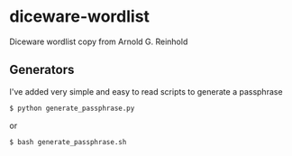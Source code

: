 # diceware-wordlist
Diceware wordlist copy from Arnold G. Reinhold

## Generators
I've added very simple and easy to read scripts to generate a passphrase


```sh
$ python generate_passphrase.py
```
or
```sh
$ bash generate_passphrase.sh
```
